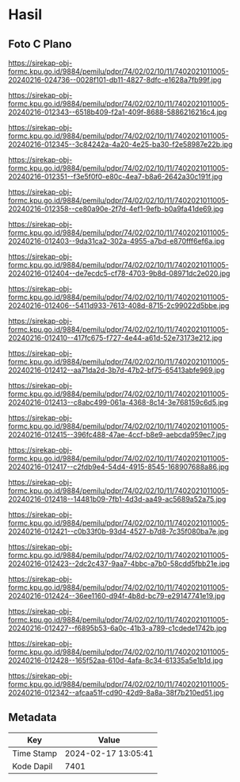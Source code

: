 # Hasil

## Foto C Plano

https://sirekap-obj-formc.kpu.go.id/9884/pemilu/pdpr/74/02/02/10/11/7402021011005-20240216-024736--0028f101-db11-4827-8dfc-e1628a7fb99f.jpg

https://sirekap-obj-formc.kpu.go.id/9884/pemilu/pdpr/74/02/02/10/11/7402021011005-20240216-012343--6518b409-f2a1-409f-8688-5886216216c4.jpg

https://sirekap-obj-formc.kpu.go.id/9884/pemilu/pdpr/74/02/02/10/11/7402021011005-20240216-012345--3c84242a-4a20-4e25-ba30-f2e58987e22b.jpg

https://sirekap-obj-formc.kpu.go.id/9884/pemilu/pdpr/74/02/02/10/11/7402021011005-20240216-012351--f3e5f0f0-e80c-4ea7-b8a6-2642a30c191f.jpg

https://sirekap-obj-formc.kpu.go.id/9884/pemilu/pdpr/74/02/02/10/11/7402021011005-20240216-012358--ce80a90e-2f7d-4ef1-9efb-b0a9fa41de69.jpg

https://sirekap-obj-formc.kpu.go.id/9884/pemilu/pdpr/74/02/02/10/11/7402021011005-20240216-012403--9da31ca2-302a-4955-a7bd-e870fff6ef6a.jpg

https://sirekap-obj-formc.kpu.go.id/9884/pemilu/pdpr/74/02/02/10/11/7402021011005-20240216-012404--de7ecdc5-cf78-4703-9b8d-08971dc2e020.jpg

https://sirekap-obj-formc.kpu.go.id/9884/pemilu/pdpr/74/02/02/10/11/7402021011005-20240216-012406--5411d933-7613-408d-8715-2c99022d5bbe.jpg

https://sirekap-obj-formc.kpu.go.id/9884/pemilu/pdpr/74/02/02/10/11/7402021011005-20240216-012410--417fc675-f727-4e44-a61d-52e73173e212.jpg

https://sirekap-obj-formc.kpu.go.id/9884/pemilu/pdpr/74/02/02/10/11/7402021011005-20240216-012412--aa71da2d-3b7d-47b2-bf75-65413abfe969.jpg

https://sirekap-obj-formc.kpu.go.id/9884/pemilu/pdpr/74/02/02/10/11/7402021011005-20240216-012413--c8abc499-061a-4368-8c14-3e768159c6d5.jpg

https://sirekap-obj-formc.kpu.go.id/9884/pemilu/pdpr/74/02/02/10/11/7402021011005-20240216-012415--396fc488-47ae-4ccf-b8e9-aebcda959ec7.jpg

https://sirekap-obj-formc.kpu.go.id/9884/pemilu/pdpr/74/02/02/10/11/7402021011005-20240216-012417--c2fdb9e4-54d4-4915-8545-168907688a86.jpg

https://sirekap-obj-formc.kpu.go.id/9884/pemilu/pdpr/74/02/02/10/11/7402021011005-20240216-012418--14481b09-7fb1-4d3d-aa49-ac5689a52a75.jpg

https://sirekap-obj-formc.kpu.go.id/9884/pemilu/pdpr/74/02/02/10/11/7402021011005-20240216-012421--c0b33f0b-93d4-4527-b7d8-7c35f080ba7e.jpg

https://sirekap-obj-formc.kpu.go.id/9884/pemilu/pdpr/74/02/02/10/11/7402021011005-20240216-012423--2dc2c437-9aa7-4bbc-a7b0-58cdd5fbb21e.jpg

https://sirekap-obj-formc.kpu.go.id/9884/pemilu/pdpr/74/02/02/10/11/7402021011005-20240216-012424--36ee1160-d94f-4b8d-bc79-e29147741e19.jpg

https://sirekap-obj-formc.kpu.go.id/9884/pemilu/pdpr/74/02/02/10/11/7402021011005-20240216-012427--f6895b53-6a0c-41b3-a789-c1cdede1742b.jpg

https://sirekap-obj-formc.kpu.go.id/9884/pemilu/pdpr/74/02/02/10/11/7402021011005-20240216-012428--165f52aa-610d-4afa-8c34-61335a5e1b1d.jpg

https://sirekap-obj-formc.kpu.go.id/9884/pemilu/pdpr/74/02/02/10/11/7402021011005-20240216-012342--afcaa51f-cd90-42d9-8a8a-38f7b210ed51.jpg


## Metadata

| Key        | Value               |
| ---------- | ------------------- |
| Time Stamp | 2024-02-17 13:05:41 |
| Kode Dapil | 7401                |



